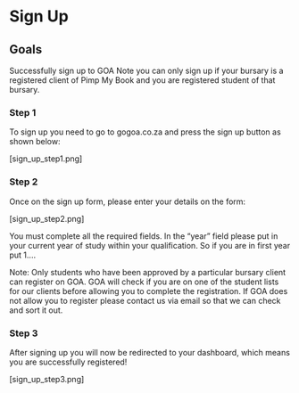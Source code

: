# Sign Up

## Goals

Successfully sign up to GOA
Note you can only sign up if your bursary is a registered client of Pimp My Book and you are registered student of that bursary.


### Step 1

To sign up you need to go to gogoa.co.za and press the sign up button as shown below: 


[sign_up_step1.png]

### Step 2

Once on the sign up form, please enter your details on the form:

[sign_up_step2.png]


You must complete all the required fields.
In the “year” field please put in your current year of study within your
qualification. So if you are in first year put 1....

Note: Only students who have been approved by a particular bursary client
can register on GOA. GOA will check if you are on one of the student lists for
our clients before allowing you to complete the registration.
If GOA does not allow you to register please contact us via email so that we
can check and sort it out.


### Step 3

After signing up you will now be redirected to your dashboard, which means you are successfully registered!

[sign_up_step3.png]
